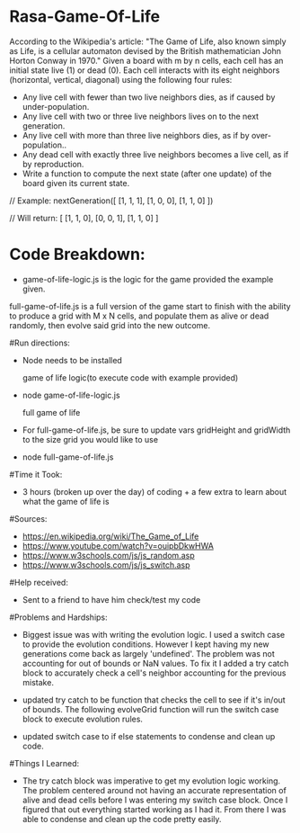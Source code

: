 # Rasa-Game-Of-Life


According to the Wikipedia's article: "The Game of Life, also known simply as Life, is a cellular automaton devised by the British mathematician John Horton Conway in 1970."
Given a board with m by n cells, each cell has an initial state live (1) or dead (0). Each cell interacts with its eight neighbors (horizontal, vertical, diagonal) using the following four rules:
* Any live cell with fewer than two live neighbors dies, as if caused by under-population.
* Any live cell with two or three live neighbors lives on to the next generation.
* Any live cell with more than three live neighbors dies, as if by over-population..
* Any dead cell with exactly three live neighbors becomes a live cell, as if by reproduction.
* Write a function to compute the next state (after one update) of the board given its current state.

// Example:
nextGeneration([
  [1, 1, 1],
  [1, 0, 0],
  [1, 1, 0]
])

// Will return:
[
  [1, 1, 0],
  [0, 0, 1],
  [1, 1, 0]
]


# Code Breakdown:
- game-of-life-logic.js is the logic for the game provided the example given.

full-game-of-life.js is a full version of the game start to finish with the ability to produce a grid with M x N cells, and populate them as alive or dead randomly, then evolve said grid into the new outcome.

#Run directions:
- Node needs to be installed
	
	game of life logic(to execute code with example provided)
- node game-of-life-logic.js
	
	full game of life
- For full-game-of-life.js, be sure to update vars gridHeight and gridWidth to the size grid you would like to use
- node full-game-of-life.js


#Time it Took:
- 3 hours (broken up over the day) of coding + a few extra to learn about what the game of life is

#Sources: 
- https://en.wikipedia.org/wiki/The_Game_of_Life
- https://www.youtube.com/watch?v=ouipbDkwHWA
- https://www.w3schools.com/js/js_random.asp
- https://www.w3schools.com/js/js_switch.asp
 
#Help received: 
- Sent to a friend to have him check/test my code


#Problems and Hardships:
- Biggest issue was with writing the evolution logic. I used a switch case to provide the evolution conditions. 
However I kept having my new generations come back as largely 'undefined'. The problem was not accounting for out of bounds or NaN values. To fix it I added a try catch block to accurately check a cell's neighbor accounting for the previous mistake.

- updated try catch to be function that checks the cell to see if it's in/out of bounds. The following evolveGrid function will run the switch case block to execute evolution rules.

- updated switch case to if else statements to condense and clean up code.


#Things I Learned:
- The try catch block was imperative to get my evolution logic working. The problem centered around not having an accurate representation of alive and dead cells before I was entering my switch case block. Once I figured that out everything started working as I had it. From there I was able to condense and clean up the code pretty easily.


